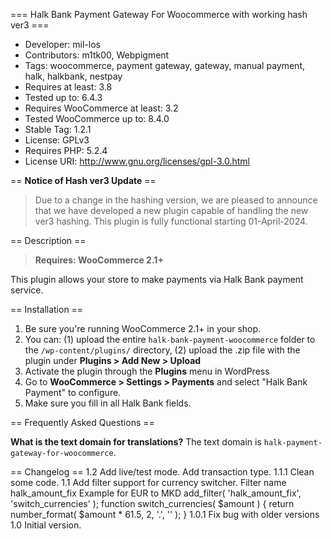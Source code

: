 === Halk Bank Payment Gateway For Woocommerce with working hash ver3 ===

- Developer: mil-los
- Contributors: m1tk00, Webpigment
- Tags: woocommerce, payment gateway, gateway, manual payment, halk, halkbank, nestpay
- Requires at least: 3.8
- Tested up to: 6.4.3
- Requires WooCommerce at least: 3.2
- Tested WooCommerce up to: 8.4.0
- Stable Tag: 1.2.1
- License: GPLv3
- Requires PHP: 5.2.4
- License URI: http://www.gnu.org/licenses/gpl-3.0.html

== **Notice of Hash ver3 Update** ==
> Due to a change in the hashing version, we are pleased to announce that we have developed a new plugin capable of handling the new ver3 hashing. This plugin is fully functional starting 01-April-2024.

== Description ==

> **Requires: WooCommerce 2.1+**

This plugin allows your store to make payments via Halk Bank payment service.

== Installation ==

1. Be sure you're running WooCommerce 2.1+ in your shop.
2. You can: (1) upload the entire `halk-bank-payment-woocommerce` folder to the `/wp-content/plugins/` directory, (2) upload the .zip file with the plugin under **Plugins &gt; Add New &gt; Upload**
3. Activate the plugin through the **Plugins** menu in WordPress
4. Go to **WooCommerce &gt; Settings &gt; Payments** and select "Halk Bank Payment" to configure.
5. Make sure you fill in all Halk Bank fields.

== Frequently Asked Questions ==

**What is the text domain for translations?**
The text domain is `halk-payment-gateway-for-woocommerce`.

== Changelog ==
1.2 Add live/test mode. Add transaction type.
1.1.1 Clean some code.
1.1 Add filter support for currency switcher. Filter name halk_amount_fix
Example for EUR to MKD
add_filter( 'halk_amount_fix', 'switch_currencies' );
function switch_currencies( $amount ) {
	return number_format( $amount * 61.5, 2, '.', ''  );
}
1.0.1 Fix bug with older versions
1.0 Initial version.
